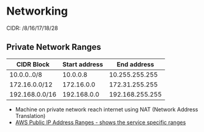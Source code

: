 # Networking

CIDR: /8/16/17/18/28

## Private Network Ranges

| CIDR Block        | Start address     | End address
| --                | --                | --
|  10.0.0..0/8      | 10.0.0.8          | 10.255.255.255
| 172.16.0.0/12     | 172.16.0.0        | 172.31.255.255
| 192.168.0.0/16    | 192.168.0.0       | 192.168.255.255

- Machine on private network reach internet using NAT (Network Address Translation)
- [AWS Public IP Address Ranges - shows the service specific ranges](https://ip-ranges.amazonaws.com/ip-ranges.json)